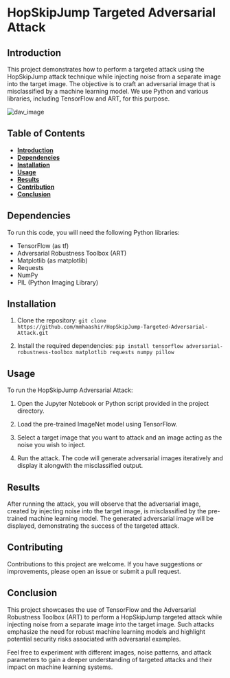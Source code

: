 # HopSkipJump Targeted Adversarial Attack

## Introduction <a name="intro"></a>

This project demonstrates how to perform a targeted attack using the HopSkipJump attack technique while injecting noise from a separate image into the target image. The objective is to craft an adversarial image that is misclassified by a machine learning model. We use Python and various libraries, including TensorFlow and ART, for this purpose.

![dav_image](https://techs0uls.files.wordpress.com/2020/06/qeba.png?w=1024)

## Table of Contents

- [**Introduction**](#intro)
- [**Dependencies**](#dep)
- [**Installation**](#install)
- [**Usage**](#usage)
- [**Results**](#results)
- [**Contribution**](#contr)
- [**Conclusion**](#conc)

## Dependencies <a name="dep"></a>

To run this code, you will need the following Python libraries:

  - TensorFlow (as tf)
  - Adversarial Robustness Toolbox (ART)
  - Matplotlib (as matplotlib)
  - Requests
  - NumPy
  - PIL (Python Imaging Library)

## Installation <a name="install"></a>

1. Clone the repository:
   `git clone https://github.com/mmhaashir/HopSkipJump-Targeted-Adversarial-Attack.git`
   
3. Install the required dependencies:
   `pip install tensorflow adversarial-robustness-toolbox matplotlib requests numpy pillow`

## Usage <a name="usage"></a>

To run the HopSkipJump Adversarial Attack:

  1. Open the Jupyter Notebook or Python script provided in the project directory.

  2. Load the pre-trained ImageNet model using TensorFlow.

  3. Select a target image that you want to attack and an image acting as the noise you wish to inject.

  4. Run the attack. The code will generate adversarial images iteratively and display it alongwith the misclassified output.

## Results <a name="results"></a>

After running the attack, you will observe that the adversarial image, created by injecting noise into the target image, is misclassified by the pre-trained machine learning model. The generated adversarial image will be displayed, demonstrating the success of the targeted attack.

## Contributing <a  name="contr"></a>

Contributions to this project are welcome. If you have suggestions or improvements, please open an issue or submit a pull request.

## Conclusion <a name="conc"></a>

This project showcases the use of TensorFlow and the Adversarial Robustness Toolbox (ART) to perform a HopSkipJump targeted attack while injecting noise from a separate image into the target image. Such attacks emphasize the need for robust machine learning models and highlight potential security risks associated with adversarial examples.

Feel free to experiment with different images, noise patterns, and attack parameters to gain a deeper understanding of targeted attacks and their impact on machine learning systems.
